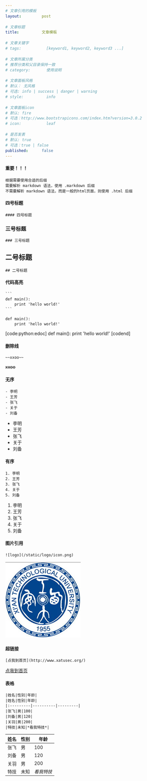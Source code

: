 ```yaml
---
# 文章引用的模板
layout:         post

# 文章标题
title:          文章模板

# 文章关键字
# tags:           [keyword1, keyword2, keyword3 ...]

# 文章所属分类
# 推荐分类和父目录保持一致
# category:       使用说明

# 文章面板风格
# 默认： 无风格
# 可选: info | success | danger | warning 
# style:          info

# 文章面板icon
# 默认: fire
# 可选：http://www.bootstrapicons.com/index.htm?version=3.0.2
# icon:           leaf

# 是否发表
# 默认: true
# 可选：true | false
published:      false
---
```


#### 重要！！！
```
根据需要使用合适的后缀
需要解析 markdown 语法，使用 .markdown 后缀
不需要解析 markdown 语法，而是一般的html页面，则使用 .html 后缀
```

#### 四号标题
    #### 四号标题
    
### 三号标题
    ### 三号标题
    
## 二号标题
    ## 二号标题
    
#### 代码高亮
    ```
    def main():
        print 'hello world!'
    ```

```
def main():   
    print 'hello world!'   
```

[code:python:edoc]
def main():
    print 'hello world!'
[codend]

#### 删除线
    ~~xxoo~~

<s>xxoo</s>   

#### 无序
    - 李明
    - 王芳
    - 张飞
    - 关于
    - 刘备

- 李明
- 王芳
- 张飞
- 关于
- 刘备

#### 有序
    1. 李明
    2. 王芳
    3. 张飞
    4. 关于
    5. 刘备

1. 李明
2. 王芳
3. 张飞
4. 关于
5. 刘备    

#### 图片引用
    ![logo](/static/logo/icon.png)

![logo](/static/logo/icon.png)   

#### 超链接
    [点我到首页](http://www.xatusec.org/)

[点我到首页](http://www.xatusec.org/)   

#### 表格
    |姓名|性别|年龄|
    |姓名|性别|年龄|  
    |:---------|----------|---------|
    |张飞|男|100|
    |刘备|男|120|
    |关羽|男|200|
    |特技|未知|*看我特技*|


<table class="table table-striped  ">
  <thead>
    <tr>
      <th style="text-align:left">姓名</th>
      <th>性别</th>
      <th>年龄</th>
    </tr>
  </thead>
  <tbody>
    <tr>
      <td style="text-align:left">张飞</td>
      <td>男</td>
      <td>100</td>
    </tr>
    <tr>
      <td style="text-align:left">刘备</td>
      <td>男</td>
      <td>120</td>
    </tr>
    <tr>
      <td style="text-align:left">关羽</td>
      <td>男</td>
      <td>200</td>
    </tr>
    <tr>
      <td style="text-align:left">特技</td>
      <td>未知</td>
      <td>
        <em>看我特技</em>
      </td>
    </tr>
  </tbody>
</table>
